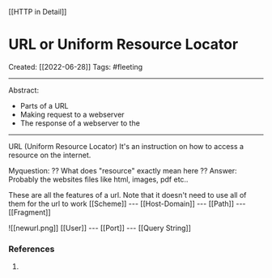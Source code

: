 [[HTTP in Detail]]

# URL or Uniform Resource Locator
Created:  [[2022-06-28]]
Tags: #fleeting 

---
Abstract:
- Parts of a URL
- Making request to a webserver
- The response of a webserver to the  

---
URL (Uniform Resource Locator)
It's an instruction on how to access a resource on the internet.  

Myquestion: ?? What does "resource" exactly mean here ?? 
Answer: Probably the websites files like html, images, pdf etc..

These are all the features of a url. Note that it doesn't need to use all of them for the url to work
[[Scheme]] --- [[Host-Domain]] --- [[Path]] --- [[Fragment]]

![[newurl.png]]
[[User]] --- [[Port]] --- [[Query String]]













### References
1. 